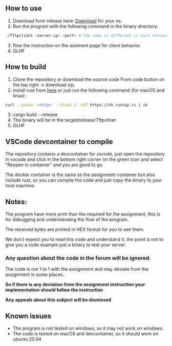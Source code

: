 ## How to use
1. Download form release here: [Download](https://github.com/bguspl/TFTP-rust-client/releases/tag/TFTP-client) for your os.
2. Run the program with the following command in the binary directory:
```bash
./Tftpclient <server-ip> <port> # the name is different in each release so look for the binary name
```
3. flow the instruction on the assiment page for client behavior.
4. GLHF

## How to build
1. Clone the repository or download the source code From code button on the top right -> download zip.
2. install rust from [here](https://www.rust-lang.org/tools/install) or just run the following command (for macOS and linux):
```bash
curl --proto '=https' --tlsv1.2 -sSf https://sh.rustup.rs | sh
```
3. cargo build --release
4. The binary will be in the target/release/Tftpclinet
5. GLHF

## VSCode devcontainer to compile
The repository contains a devcontainer for vscode, just open the repository in vscode and click in the bottom right corner on the green icon and select "Reopen in container" and you are good to go.

The docker container is the same as the assignment container but also include rust, so you can compile the code and just copy the binary to your host machine.

## Notes:
The program have more print than the required for the assignment, this is for debugging and understanding the flow of the program.

The received bytes are printed in HEX format for you to see them.

We don't expect you to read this code and understand it, the point is not to give you a code example just a binary to test your server.

### Any question about the code in the forum will be ignored.

The code is not 1 to 1 with the assignment and may deviate from the assignment in some places.

**So if there is any deviation from the assignment instruction your implementation should follow the instruction**

**Any appeals about this subject will be dismissed**

## Known issues
- The program is not tested on windows, so it may not work on windows.
- The code is tested on macOS and devcontainer, so it should work on ubuntu 20.04